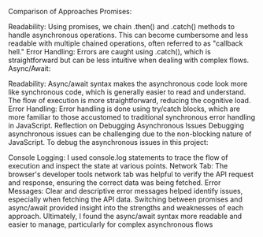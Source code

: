 Comparison of Approaches
Promises:

Readability: Using promises, we chain .then() and .catch() methods to handle asynchronous operations. This can become cumbersome and less readable with multiple chained operations, often referred to as "callback hell."
Error Handling: Errors are caught using .catch(), which is straightforward but can be less intuitive when dealing with complex flows.
Async/Await:

Readability: Async/await syntax makes the asynchronous code look more like synchronous code, which is generally easier to read and understand. The flow of execution is more straightforward, reducing the cognitive load.
Error Handling: Error handling is done using try/catch blocks, which are more familiar to those accustomed to traditional synchronous error handling in JavaScript.
Reflection on Debugging Asynchronous Issues
Debugging asynchronous issues can be challenging due to the non-blocking nature of JavaScript. To debug the asynchronous issues in this project:

Console Logging: I used console.log statements to trace the flow of execution and inspect the state at various points.
Network Tab: The browser's developer tools network tab was helpful to verify the API request and response, ensuring the correct data was being fetched.
Error Messages: Clear and descriptive error messages helped identify issues, especially when fetching the API data.
Switching between promises and async/await provided insight into the strengths and weaknesses of each approach. Ultimately, I found the async/await syntax more readable and easier to manage, particularly for complex asynchronous flows